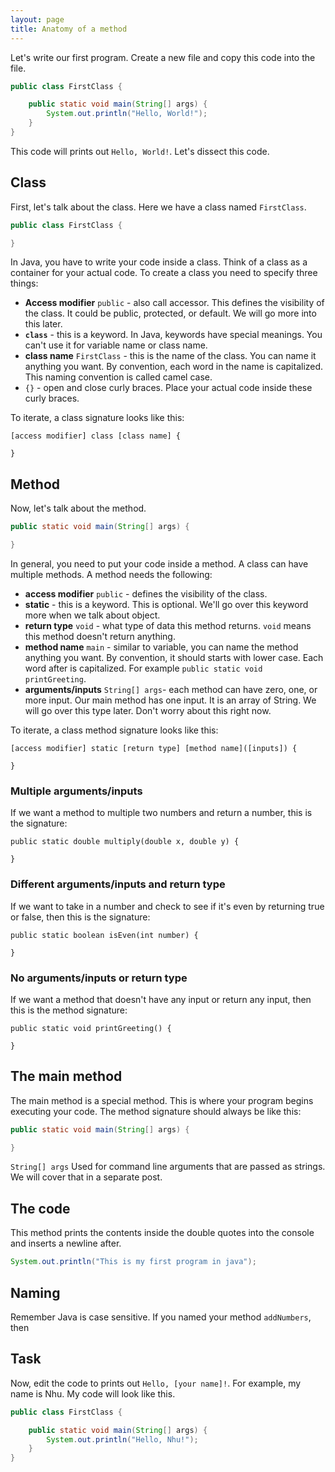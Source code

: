 ```yaml
---
layout: page
title: Anatomy of a method
---
```


Let's write our first program. Create a new file and copy this code into the file.

```java
public class FirstClass {

    public static void main(String[] args) {
        System.out.println("Hello, World!");
    }
}
```

This code will prints out `Hello, World!`. Let's dissect this code.

## Class
First, let's talk about the class. Here we have a class named `FirstClass`.

```java
public class FirstClass {

}
```

In Java, you have to write your code inside a class. Think of a class as a container for your actual code. To create a class you need to specify three things:

- **Access modifier** `public` - also call accessor. This defines the visibility of the class. It could be public, protected, or default. We will go more into this later.
- **`class`** - this is a keyword. In Java, keywords have special meanings. You can't use it for variable name or class name.
- **class name** `FirstClass` - this is the name of the class. You can name it anything you want. By convention, each word in the name is capitalized. This naming convention is called camel case.
- `{}` - open and close curly braces. Place your actual code inside these curly braces.   

To iterate, a class signature looks like this:

```
[access modifier] class [class name] {

}
```

## Method

Now, let's talk about the method.

```java
public static void main(String[] args) {

}
```

In general, you need to put your code inside a method. A class can have multiple methods. A method needs the following:

- **access modifier** `public` - defines the visibility of the class.
- **static** - this is a keyword. This is optional. We'll go over this keyword more when we talk about object.
- **return type** `void` - what type of data this method returns. `void` means this method doesn't return anything.
- **method name** `main` - similar to variable, you can name the method anything you want. By convention, it should starts with lower case. Each word after is capitalized. For example `public static void printGreeting`.
- **arguments/inputs** `String[] args`- each method can have zero, one, or more input. Our main method has one input. It is an array of String. We will go over this type later. Don't worry about this right now.

To iterate, a class method signature looks like this:

```
[access modifier] static [return type] [method name]([inputs]) {

}
```

### Multiple arguments/inputs
If we want a method to multiple two numbers and return a number, this is the signature:

```
public static double multiply(double x, double y) {

}
```

### Different arguments/inputs and return type
If we want to take in a number and check to see if it's even by returning true or false, then this is the signature:

```
public static boolean isEven(int number) {

}
```

### No arguments/inputs or return type

If we want a method that doesn't have any input or return any input, then this is the method signature:

```
public static void printGreeting() {

}
```

## The main method

The main method is a special method. This is where your program begins executing your code. The method signature should always be like this:
```java
public static void main(String[] args) {

}
```

`String[] args` Used for command line arguments that are passed as strings. We will cover that in a separate post.

## The code

This method prints the contents inside the double quotes into the console and inserts a newline after.

```java
System.out.println("This is my first program in java");
```

## Naming

Remember Java is case sensitive. If you named your method `addNumbers`, then


## Task

Now, edit the code to prints out `Hello, [your name]!`. For example, my name is Nhu. My code will look like this.

```java
public class FirstClass {

    public static void main(String[] args) {
        System.out.println("Hello, Nhu!");
    }
}
```
